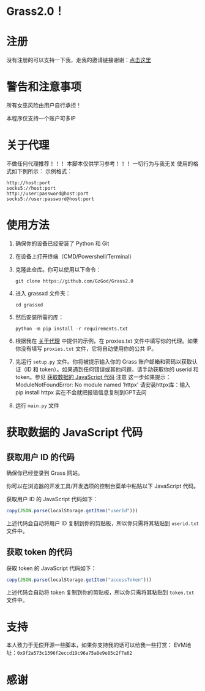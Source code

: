 # Grass2.0！

# 注册

没有注册的可以支持一下我，走我的邀请链接谢谢：[点击这里](https://app.getgrass.io/register/?referralCode=W2P80MXsTm9LaC6)

# 警告和注意事项

所有女巫风险由用户自行承担！

本程序仅支持一个账户可多IP

# 关于代理
不做任何代理推荐！！！
本脚本仅供学习参考！！！
一切行为与我无关
使用的格式如下例所示：
示例格式：
```
http://host:port
socks5://host:port
http://user:password@host:port
socks5://user:password@host:port
```

# 使用方法

1. 确保你的设备已经安装了 Python 和 Git
   
2. 在设备上打开终端（CMD/Powershell/Terminal）

3. 克隆此仓库。你可以使用以下命令：
   ```shell
   git clone https://github.com/GzGod/Grass2.0
   ```

4. 进入 grassxd 文件夹：
   ```shell
   cd grassxd
   ```

5. 然后安装所需的库：
   ```shell
   python -m pip install -r requirements.txt
   ```

6. 根据我在 [关于代理](#关于代理) 中提供的示例，在 proxies.txt 文件中填写你的代理。如果你没有填写 `proxies.txt` 文件，它将自动使用你的公共 IP。

7. 先运行 `setup.py` 文件。你将被提示输入你的 Grass 账户邮箱和密码以获取认证（ID 和 token）。如果遇到任何错误或其他问题，请手动获取你的 userid 和 token。参见 [获取数据的 JavaScript 代码](#获取数据的-javascript-代码)
注意 这一步如果提示：ModuleNotFoundError: No module named 'httpx' 请安装httpx库：输入 pip install httpx
实在不会就把报错信息复制到GPT去问

9. 运行 `main.py` 文件

# 获取数据的 JavaScript 代码

## 获取用户 ID 的代码

确保你已经登录到 Grass 网站。

你可以在浏览器的开发工具/开发选项的控制台菜单中粘贴以下 JavaScript 代码。

获取用户 ID 的 JavaScript 代码如下：
```javascript
copy(JSON.parse(localStorage.getItem("userId")))
```

上述代码会自动将用户 ID 复制到你的剪贴板，所以你只需将其粘贴到 `userid.txt` 文件中。

## 获取 token 的代码

获取 token 的 JavaScript 代码如下：
```javascript
copy(JSON.parse(localStorage.getItem("accessToken")))
```

上述代码会自动将 token 复制到你的剪贴板，所以你只需将其粘贴到 `token.txt` 文件中。

# 支持

本人致力于无偿开源一些脚本，如果你支持我的话可以给我一些打赏：
EVM地址：`0x9f2a573c1396f2eccd19c96a75a8e9e85c2f7a62`

# 感谢
